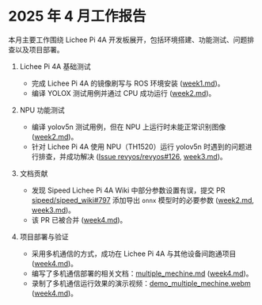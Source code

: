 # 2025 年 4 月工作报告

本月主要工作围绕 Lichee Pi 4A 开发板展开，包括环境搭建、功能测试、问题排查以及项目部署。

1. Lichee Pi 4A 基础测试
    - 完成 Lichee Pi 4A 的镜像刷写与 ROS 环境安装 ([week1.md](outcome/2025_04/week1.md))。
    - 编译 YOLOX 测试用例并通过 CPU 成功运行 ([week2.md](outcome/2025_04/week2.md))。

2. NPU 功能测试
    - 编译 yolov5n 测试用例，但在 NPU 上运行时未能正常识别图像 ([week2.md](outcome/2025_04/week2.md))。
    - 针对 Lichee Pi 4A 使用 NPU（TH1520）运行 yolov5n 时遇到的问题进行排查，并成功解决 ([Issue revyos/revyos#126](https://github.com/revyos/revyos/issues/126), [week3.md](outcome/2025_04/week3.md))。

3. 文档贡献
    - 发现 Sipeed Lichee Pi 4A Wiki 中部分参数设置有误，提交 PR [sipeed/sipeed_wiki#797](https://github.com/sipeed/sipeed_wiki/pull/797) 添加导出 `onnx` 模型时的必要参数 ([week2.md](outcome/2025_04/week2.md), [week3.md](outcome/2025_04/week3.md))。
    - 该 PR 已被合并 ([week4.md](outcome/2025_04/week4.md))。

4. 项目部署与验证
    - 采用多机通信的方式，成功在 Lichee Pi 4A 与其他设备间跑通项目 ([week4.md](outcome/2025_04/week4.md))。
    - 编写了多机通信部署的相关文档：[multiple_mechine.md](https://github.com/lalafua/sim_llm/blob/main/docs/multiple_mechine.md) ([week4.md](outcome/2025_04/week4.md))。
    - 录制了多机通信运行效果的演示视频：[demo_multiple_mechine.webm](https://github.com/lalafua/sim_llm/blob/main/assets/demo_multiple_mechine.webm) ([week4.md](outcome/2025_04/week4.md))。
